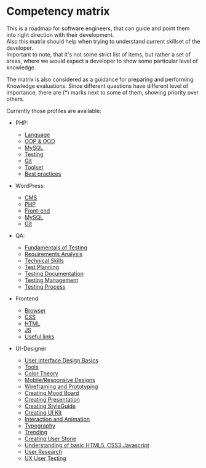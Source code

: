 # Competency matrix 

 
This is a roadmap for software engineers, that can guide and point them into right direction with their development.  
Also this matrix should help when trying to understand current skillset of the developer.    
Important to note, that it's not some strict list of items, but rather a set of areas, where we would expect a developer to show some particular level of knowledge.

The matrix is also considered as a guidance for preparing and performing Knowledge evaluations. Since different questions have different level of importance, there are (*) marks next to some of them, showing priority over others. 

Currently those profiles are available:
* PHP:
  * [Language](PHP/Language.md)
  * [OOP & OOD](PHP/OOP&OOD.md)
  * [MySQL](PHP/MySQL.md)
  * [Testing](PHP/Testing.md)
  * [Git](PHP/Git.md)
  * [Toolset](PHP/Toolset.md)
  * [Best practices](PHP/BestPractices.md)
  
* WordPress:
  * [CMS](WordPress/CMS.md)
  * [PHP](WordPress/PHP.md)
  * [Front-end](WordPress/Front-end.md)
  * [MySQL](WordPress/MySQL.md)
  * [Git](WordPress/Git.md)
  
* QA:
  * [Fundamentals of Testing](QA/Fundamentals%20of%20Testing.md)
  * [Requirements Analysis](QA/Requirements%20Analysis.md)
  * [Technical Skills](QA/Technical%20Skills.md)
  * [Test Planning](QA/Test%20Planning.md)
  * [Testing Documentation](QA/Testing%20Documentation.md)
  * [Testing Management](QA/Testing%20Management.md)
  * [Testing Process](QA/Testing%20Process.md)

* Frontend
  * [Browser](Frontend/browser.md)
  * [CSS](Frontend/css.md)
  * [HTML](Frontend/html.md)
  * [JS](Frontend/js.md)
  * [Useful links](Frontend/links.md)

* UI-Designer
  * [User Interface Design Basics](UI-Designer/User-Interface-Design-Basics.md)
  * [Tools](UI-Designer/Tools.md)
  * [Color Theory](UI-Designer/Color-Theory.md)
  * [Mobile/Responsive Designs](UI-Designer/Mobile/Responsive-Designs.md)
  * [Wireframing and Prototyping](UI-Designer/Creating-User-Storie.md)
  * [Creating Mood Board](UI-Designer/Creating-Mood-Board.md)
  * [Creating Presentation](UI-Designer/Creating-Presentation.md)
  * [Creating StyleGuide](UI-Designer/Creating-StyleGuide.md)
  * [Creating UI Kit](UI-Designer/Creating-UI-Kit.md)
  * [Interaction and Animation](UI-Designer/Interaction-and-Animation.md)
  * [Typography](UI-Designer/Typography.md)
  * [Trending](UI-Designer/Trending.md)
  * [Creating User Storie](UI-Designer/Creating-User-Storie.md)
  * [Understanding of basic HTML5, CSS3 Javascript](UI-Designer/Understanding-of-basic-HTML5,-CSS3,-Javascript.md)
  * [User Research](UI-Designer/User-Research.md)
  * [UX User Testing](UI-Designer/UX-User-Testing.md)

